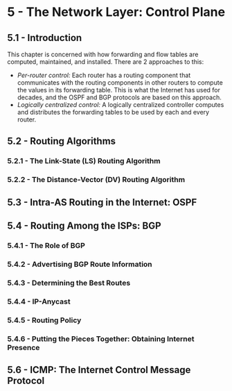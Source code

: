 # 5 - The Network Layer: Control Plane

## 5.1 - Introduction

This chapter is concerned with how forwarding and flow tables are computed, maintained, and installed. There are 2 approaches to this:
- *Per-router control:* Each router has a routing component that communicates with the routing components in other routers to compute the values in its forwarding table. This is what the Internet has used for decades, and the OSPF and BGP protocols are based on this approach.
- *Logically centralized control:* A logically centralized controller computes and distributes the forwarding tables to be used by each and every router.

## 5.2 - Routing Algorithms



### 5.2.1 - The Link-State (LS) Routing Algorithm



### 5.2.2 - The Distance-Vector (DV) Routing Algorithm



## 5.3 - Intra-AS Routing in the Internet: OSPF



## 5.4 - Routing Among the ISPs: BGP



### 5.4.1 - The Role of BGP



### 5.4.2 - Advertising BGP Route Information



### 5.4.3 - Determining the Best Routes



### 5.4.4 - IP-Anycast



### 5.4.5 - Routing Policy



### 5.4.6 - Putting the Pieces Together: Obtaining Internet Presence



## 5.6 - ICMP: The Internet Control Message Protocol



